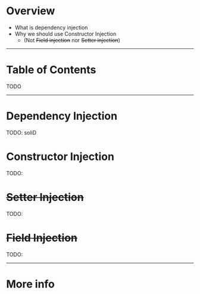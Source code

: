 # Overview
- What is dependency injection
- Why we should use Constructor Injection 
    - (Not ~~Field injection~~ nor ~~Setter injection~~)


--------
# Table of Contents
TODO


--------
# Dependency Injection
TODO: soliD


# Constructor Injection
TODO:

# ~~Setter Injection~~
TODO:

# ~~Field Injection~~
TODO:


--------
# More info


